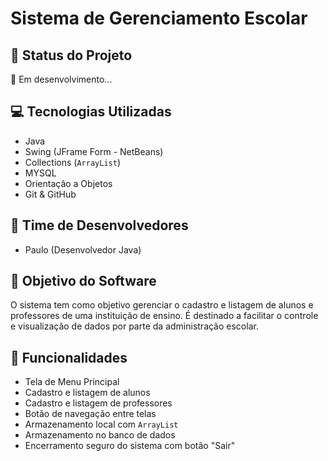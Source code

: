 # Sistema de Gerenciamento Escolar

## 📌 Status do Projeto
🚧 Em desenvolvimento...

## 💻 Tecnologias Utilizadas
- Java
- Swing (JFrame Form - NetBeans)
- Collections (`ArrayList`)
- MYSQL
- Orientação a Objetos
- Git & GitHub

## 👥 Time de Desenvolvedores
- Paulo (Desenvolvedor Java)

## 🎯 Objetivo do Software
O sistema tem como objetivo gerenciar o cadastro e listagem de alunos e professores de uma instituição de ensino. É destinado a facilitar o controle e visualização de dados por parte da administração escolar.

## 🧩 Funcionalidades
- Tela de Menu Principal
- Cadastro e listagem de alunos
- Cadastro e listagem de professores
- Botão de navegação entre telas
- Armazenamento local com `ArrayList`
- Armazenamento no banco de dados
- Encerramento seguro do sistema com botão "Sair"
